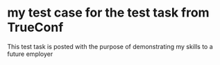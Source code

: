 # my test case for the test task from TrueConf
This test task is posted with the purpose of demonstrating my skills to a future employer
